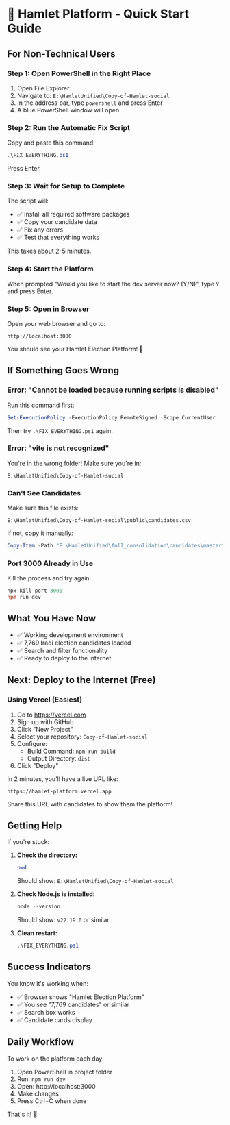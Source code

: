 # 🚀 Hamlet Platform - Quick Start Guide

## For Non-Technical Users

### Step 1: Open PowerShell in the Right Place

1. Open File Explorer
2. Navigate to: `E:\HamletUnified\Copy-of-Hamlet-social`
3. In the address bar, type `powershell` and press Enter
4. A blue PowerShell window will open

### Step 2: Run the Automatic Fix Script

Copy and paste this command:

```powershell
.\FIX_EVERYTHING.ps1
```

Press Enter.

### Step 3: Wait for Setup to Complete

The script will:
- ✅ Install all required software packages
- ✅ Copy your candidate data
- ✅ Fix any errors
- ✅ Test that everything works

This takes about 2-5 minutes.

### Step 4: Start the Platform

When prompted "Would you like to start the dev server now? (Y/N)", type `Y` and press Enter.

### Step 5: Open in Browser

Open your web browser and go to:
```
http://localhost:3000
```

You should see your Hamlet Election Platform! 🎉

## If Something Goes Wrong

### Error: "Cannot be loaded because running scripts is disabled"

Run this command first:
```powershell
Set-ExecutionPolicy -ExecutionPolicy RemoteSigned -Scope CurrentUser
```
Then try `.\FIX_EVERYTHING.ps1` again.

### Error: "vite is not recognized"

You're in the wrong folder! Make sure you're in:
```
E:\HamletUnified\Copy-of-Hamlet-social
```

### Can't See Candidates

Make sure this file exists:
```
E:\HamletUnified\Copy-of-Hamlet-social\public\candidates.csv
```

If not, copy it manually:
```powershell
Copy-Item -Path "E:\HamletUnified\full_consolidation\candidates\master\CLEANED_CANDIDATES_20251015_120734.csv" -Destination "public\candidates.csv" -Force
```

### Port 3000 Already in Use

Kill the process and try again:
```powershell
npx kill-port 3000
npm run dev
```

## What You Have Now

- ✅ Working development environment
- ✅ 7,769 Iraqi election candidates loaded
- ✅ Search and filter functionality
- ✅ Ready to deploy to the internet

## Next: Deploy to the Internet (Free)

### Using Vercel (Easiest)

1. Go to https://vercel.com
2. Sign up with GitHub
3. Click "New Project"
4. Select your repository: `Copy-of-Hamlet-social`
5. Configure:
   - Build Command: `npm run build`
   - Output Directory: `dist`
6. Click "Deploy"

In 2 minutes, you'll have a live URL like:
```
https://hamlet-platform.vercel.app
```

Share this URL with candidates to show them the platform!

## Getting Help

If you're stuck:

1. **Check the directory:**
   ```powershell
   pwd
   ```
   Should show: `E:\HamletUnified\Copy-of-Hamlet-social`

2. **Check Node.js is installed:**
   ```powershell
   node --version
   ```
   Should show: `v22.19.0` or similar

3. **Clean restart:**
   ```powershell
   .\FIX_EVERYTHING.ps1
   ```

## Success Indicators

You know it's working when:
- ✅ Browser shows "Hamlet Election Platform"
- ✅ You see "7,769 candidates" or similar
- ✅ Search box works
- ✅ Candidate cards display

## Daily Workflow

To work on the platform each day:

1. Open PowerShell in project folder
2. Run: `npm run dev`
3. Open: http://localhost:3000
4. Make changes
5. Press Ctrl+C when done

That's it! 🎯
